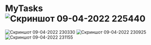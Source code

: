 # MyTasks![Скриншот 09-04-2022 225440](https://user-images.githubusercontent.com/96263634/162589701-24d791ef-c900-49b6-bb19-78cef8b4dbb2.jpg)

![Скриншот 09-04-2022 230330](https://user-images.githubusercontent.com/96263634/162590002-1ba2051c-009c-4d61-a5a2-31e7c5946c8e.jpg)
![Скриншот 09-04-2022 230925](https://user-images.githubusercontent.com/96263634/162590056-2fa18c21-7b0e-4a29-80eb-f1d3ea3030fc.jpg)
![Скриншот 09-04-2022 231155](https://user-images.githubusercontent.com/96263634/162590109-607aa69c-97e9-421d-92ce-afbabce0b650.jpg)
